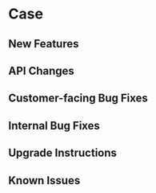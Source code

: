 # Case <version>

## New Features


## API Changes


## Customer-facing Bug Fixes


## Internal Bug Fixes


## Upgrade Instructions


## Known Issues

